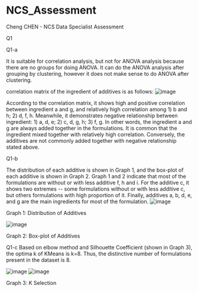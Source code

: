 # NCS_Assessment
Cheng CHEN - NCS Data Specialist Assessment


Q1

Q1-a

It is suitable for correlation analysis, but not for ANOVA analysis because there are no groups for doing ANOVA.
It can do the ANOVA analysis after grouping by clustering, however it does not make sense to do ANOVA after clustering.

correlation matrix of the ingredient of additives is as follows:
![image](https://user-images.githubusercontent.com/66156262/175518324-1a7d3538-afee-4b1a-be3f-259c57e099d5.png)


According to the correlation matrix, it shows high and positive correlation between ingredient a and g, and relatively high correlation among 1) b and h; 2) d, f, h.
Meanwhile, it demonstrates negative relationship between ingredient: 1) a, d, e; 2) c, d, g, h; 3) f, g.
In other words, the ingredient a and g are always added together in the formulations. It is common that the ingredient mixed together with relatively high correlation. Conversely, the additives are not commonly added together with negative relationship stated above.


Q1-b

The distribution of each additive is shown in Graph 1, and the box-plot of each additive is shown in Graph 2. 
Graph 1 and 2 indicate that most of the formulations are without or with less additive f, h and i. For the additive c, it shows two extremes -- some formulations without or with less additive c, but others formulations with high proportion of it. Finally, additives a, b, d, e, and g are the main ingredients for most of the formulation.
![image](https://user-images.githubusercontent.com/66156262/175518338-64e0bc94-2eb3-4ea0-8bbe-cb86ca898003.png)

Graph 1: Distribution of Additives


![image](https://user-images.githubusercontent.com/66156262/175518353-ef564058-cd5e-4ca1-a0aa-e273f518d44a.png)

Graph 2: Box-plot of Additives

Q1-c
Based on elbow method and Silhouette Coefficient (shown in Graph 3), the optima k of KMeans is k=8. Thus, the distinctive number of formulations present in the dataset is 8.

![image](https://user-images.githubusercontent.com/66156262/175518387-40f30b5f-3f78-47ef-b33d-f3bf6755fc77.png)
![image](https://user-images.githubusercontent.com/66156262/175518399-d28e14fe-29e9-4757-9961-25ea7e7f2519.png)

Graph 3: K Selection
